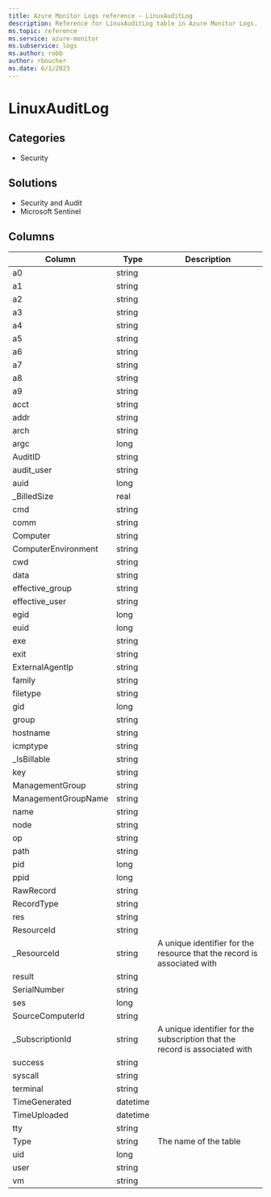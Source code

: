 ```yaml
---
title: Azure Monitor Logs reference - LinuxAuditLog
description: Reference for LinuxAuditLog table in Azure Monitor Logs.
ms.topic: reference
ms.service: azure-monitor
ms.subservice: logs
ms.author: robb
author: rboucher
ms.date: 6/1/2023
---
```


# LinuxAuditLog

 

## Categories

- Security
## Solutions

- Security and Audit
- Microsoft Sentinel




## Columns

| Column | Type | Description |
| --- | --- | --- |
| a0 | string |  |
| a1 | string |  |
| a2 | string |  |
| a3 | string |  |
| a4 | string |  |
| a5 | string |  |
| a6 | string |  |
| a7 | string |  |
| a8 | string |  |
| a9 | string |  |
| acct | string |  |
| addr | string |  |
| arch | string |  |
| argc | long |  |
| AuditID | string |  |
| audit_user | string |  |
| auid | long |  |
| _BilledSize | real |  |
| cmd | string |  |
| comm | string |  |
| Computer | string |  |
| ComputerEnvironment | string |  |
| cwd | string |  |
| data | string |  |
| effective_group | string |  |
| effective_user | string |  |
| egid | long |  |
| euid | long |  |
| exe | string |  |
| exit | string |  |
| ExternalAgentIp | string |  |
| family | string |  |
| filetype | string |  |
| gid | long |  |
| group | string |  |
| hostname | string |  |
| icmptype | string |  |
| _IsBillable | string |  |
| key | string |  |
| ManagementGroup | string |  |
| ManagementGroupName | string |  |
| name | string |  |
| node | string |  |
| op | string |  |
| path | string |  |
| pid | long |  |
| ppid | long |  |
| RawRecord | string |  |
| RecordType | string |  |
| res | string |  |
| ResourceId | string |  |
| _ResourceId | string | A unique identifier for the resource that the record is associated with |
| result | string |  |
| SerialNumber | string |  |
| ses | long |  |
| SourceComputerId | string |  |
| _SubscriptionId | string | A unique identifier for the subscription that the record is associated with |
| success | string |  |
| syscall | string |  |
| terminal | string |  |
| TimeGenerated | datetime |  |
| TimeUploaded | datetime |  |
| tty | string |  |
| Type | string | The name of the table |
| uid | long |  |
| user | string |  |
| vm | string |  |
